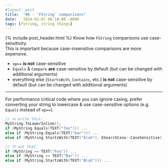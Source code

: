 ```yaml
---
#layout: post
title:  "#6 - `FString` comparisons"
date:   2024-02-07 00:10:00 -0800
tags: [fstring, string things]
---
```

{% include post_header.html %}
Know how `FString` comparisons use case-sensitivity.\
This is important because case-insensitive comparisons are more expensive.

- `op==` **is not** case-sensitive
- `Equals` & `Compare` **are** case-sensitive by default (but can be changed with additional arguments)
- everything else (`StartsWith`, `Contains`, etc.) **is not** case-sensitive by default (but can be changed with additional arguments)

---

For performance critical code where you can ignore casing, prefer converting your string to lowercase & use case-sensitive options (e.g. `Equals` instead of `op==`).

```cpp
// 👍 write this:
MyString.ToLowerInline();
if (MyString.Equals(TEXT("foo"))) ...
else if (MyString.Equals(TEXT("bar"))) ...
else if (MyString.StartsWith(TEXT("blah"), ESearchCase::CaseSensitive)) ...

// 👎 not that:
if (MyString == TEXT("Foo")) ...
else if (MyString == TEXT("Bar")) ...
else if (MyString.StartsWith(TEXT("Blah"))) ...
```
